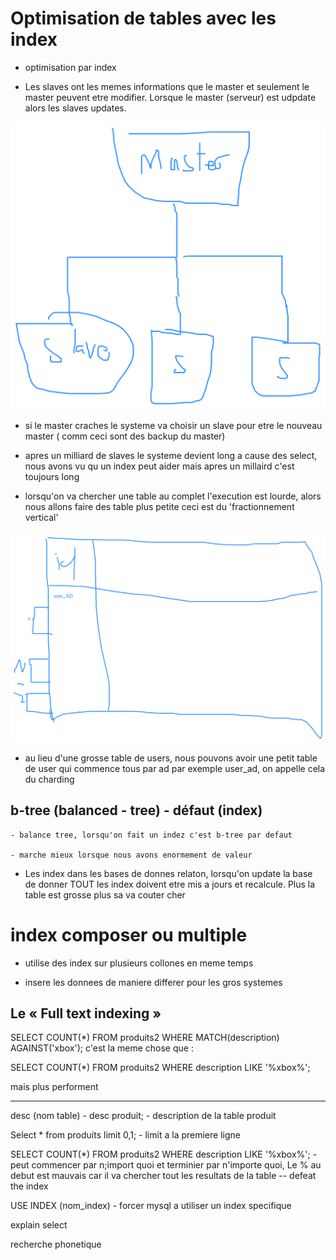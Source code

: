 # Optimisation de tables avec les index

- optimisation par index

- Les slaves ont les memes informations que le master et seulement le master peuvent etre modifier. Lorsque le master (serveur) est udpdate alors les slaves updates. 

![](Optimisation.m\9075242a-2d3f-2c7a-c4b5-79f3a3fa6c35.svg)

- si le master craches le systeme va choisir un slave pour etre le nouveau master  ( comm ceci sont des backup du master)

- apres un milliard de slaves le systeme devient long a cause des select, nous avons vu qu un index peut aider mais apres un millaird c'est toujours long

- lorsqu'on va chercher une table au complet l'execution est lourde, alors nous allons faire des table plus petite ceci est du 'fractionnement vertical'

![](Optimisation.m\cb9b350f-669e-356b-3f1c-957b0162370d.svg)

- au lieu d'une grosse table de users, nous pouvons avoir une petit table de user qui commence tous par ad par exemple user_ad, on appelle cela du charding

## b-tree (balanced - tree) - défaut (index)

    - balance tree, lorsqu'on fait un indez c'est b-tree par defaut

    - marche mieux lorsque nous avons enormement de valeur 


- Les index dans les bases de donnes relaton, lorsqu'on update la base de donner TOUT les index doivent etre mis a jours et recalcule. Plus la table est grosse plus sa va couter cher 

# index composer ou multiple 

- utilise des index sur plusieurs collones en meme temps

- insere les donnees de maniere differer pour les gros systemes


## Le « Full text indexing »

SELECT COUNT(*) FROM produits2 WHERE MATCH(description) AGAINST('xbox'); c'est la meme chose que :

SELECT COUNT(*) FROM produits2 WHERE description LIKE '%xbox%';

mais plus performent

----------------------

desc (nom table) - desc produit; - description de la table produit 

Select * from produits limit 0,1;  - limit a la premiere ligne 

SELECT COUNT(*) FROM produits2 WHERE description LIKE '%xbox%'; - peut commencer par n;import quoi et terminier par n'importe quoi, Le % au debut est mauvais car il va chercher tout les resultats de la table -- defeat the index

USE INDEX (nom_index) - forcer mysql a utiliser un index specifique

explain select 

recherche phonetique 



